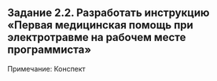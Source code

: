 ## Задание 2.2. Разработать инструкцию «Первая медицинская помощь при электротравме на рабочем месте программиста»

Примечание: Конспект 
